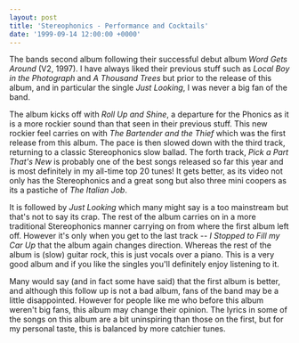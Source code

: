 ```yaml
---
layout: post
title: 'Stereophonics - Performance and Cocktails'
date: '1999-09-14 12:00:00 +0000'
---
```

The bands second album following their successful debut album <cite>Word Gets Around</cite> (V2, 1997). I have always liked their previous stuff such as <cite>Local Boy in the Photograph</cite> and <cite>A Thousand Trees</cite> but prior to the release of this album, and in particular the single <cite>Just Looking</cite>, I was never a big fan of the band.

The album kicks off with <cite>Roll Up and Shine</cite>, a departure for the Phonics as it is a more rockier sound than that seen in their previous stuff. This new rockier feel carries on with <cite>The Bartender and the Thief</cite> which was the first release from this album. The pace is then slowed down with the third track, returning to a classic Stereophonics slow ballad. The forth track, <cite>Pick a Part That's New</cite> is probably one of the best songs released so far this year and is most definitely in my all-time top 20 tunes! It gets better, as its video not only has the Stereophonics and a great song but also three mini coopers as its a pastiche of <cite>The Italian Job</cite>.

It is followed by <cite>Just Looking</cite> which many might say is a too mainstream but that's not to say its crap. The rest of the album carries on in a more traditional Stereophonics manner carrying on from where the first album left off. However it's only when you get to the last track -- <cite>I Stopped to Fill my Car Up</cite> that the album again changes direction. Whereas the rest of the album is (slow) guitar rock, this is just vocals over a piano. This is a very good album and if you like the singles you'll definitely enjoy listening to it.

Many would say (and in fact some have said) that the first album is better, and although this follow up is not a bad album, fans of the band may be a little disappointed. However for people like me who before this album weren't big fans, this album may change their opinion. The lyrics in some of the songs on this album are a bit uninspiring than those on the first, but for my personal taste, this is balanced by more catchier tunes.